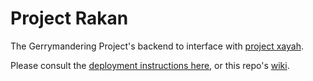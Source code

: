 # Project Rakan

The Gerrymandering Project's backend to interface with [project xayah](https://github.com/project-rakan/xayah).

Please consult the [deployment instructions here](https://github.com/project-rakan/one-deployment/wiki), or this repo's [wiki](https://github.com/project-rakan/rakan/wiki).
